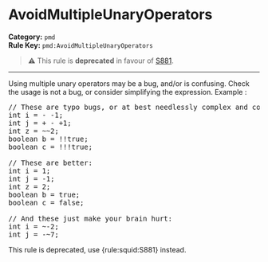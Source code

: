 
# AvoidMultipleUnaryOperators
**Category:** `pmd`<br/>
**Rule Key:** `pmd:AvoidMultipleUnaryOperators`<br/>
> :warning: This rule is **deprecated** in favour of [S881](https://rules.sonarsource.com/java/RSPEC-881).

-----

Using multiple unary operators may be a bug, and/or is confusing. Check the usage is not a bug, or consider simplifying the expression. Example :
<pre>
// These are typo bugs, or at best needlessly complex and confusing:
int i = - -1;
int j = + - +1;
int z = ~~2;
boolean b = !!true;
boolean c = !!!true;

// These are better:
int i = 1;
int j = -1;
int z = 2;
boolean b = true;
boolean c = false;

// And these just make your brain hurt:
int i = ~-2;
int j = -~7;
</pre>

<p>
  This rule is deprecated, use {rule:squid:S881} instead.
</p>

